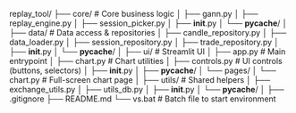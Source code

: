 replay_tool/
├── core/                          # Core business logic
│   ├── gann.py
│   ├── replay_engine.py
│   ├── session_picker.py
│   ├── __init__.py
│   └── __pycache__/
│
├── data/                          # Data access & repositories
│   ├── candle_repository.py
│   ├── data_loader.py
│   ├── session_repository.py
│   ├── trade_repository.py
│   ├── __init__.py
│   └── __pycache__/
│
├── ui/                            # Streamlit UI
│   ├── app.py                     # Main entrypoint
│   ├── chart.py                   # Chart utilities
│   ├── controls.py                # UI controls (buttons, selectors)
│   ├── __init__.py
│   ├── __pycache__/
│   └── pages/
│       └── chart.py               # Full-screen chart page
│
├── utils/                         # Shared helpers
│   ├── exchange_utils.py
│   ├── utils_db.py
│   ├── __init__.py
│   └── __pycache__/
│
├── .gitignore
├── README.md
└── vs.bat                         # Batch file to start environment
